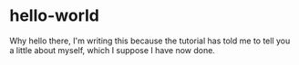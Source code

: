 hello-world
===========

Why hello there,
I'm writing this because the tutorial has told me to tell you a little about myself, which I suppose I have now done.
